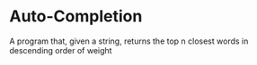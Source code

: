 # Auto-Completion
A program that, given a string, returns the top n closest words in descending order of weight
